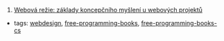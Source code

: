 1. [Webová režie: základy koncepčního myšlení u webových projektů](http://www.root.cz/knihy/webova-rezie-zaklady-koncepcniho-mysleni-u-webovych-projektu/)
  * tags: [webdesign](tags/webdesign.md), [free-programming-books](tags/free-programming-books.md), [free-programming-books-cs](tags/free-programming-books-cs.md)
